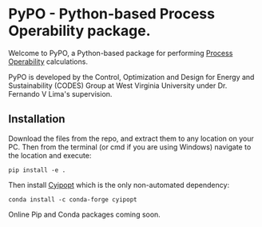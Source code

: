 # PyPO - Python-based Process Operability package.

Welcome to PyPO, a Python-based package for performing [Process Operability](https://www.sciencedirect.com/science/article/pii/S1474667017338028) calculations.

PyPO is developed by the Control, Optimization and Design for Energy and Sustainability (CODES) Group at West Virginia University under Dr. Fernando V Lima's supervision.


## Installation

Download the files from the repo, and extract them to any location on your PC. Then from the terminal (or cmd if you are using Windows) navigate to the location and execute:

```console
pip install -e . 
```

Then install [Cyipopt](https://github.com/mechmotum/cyipopt) which is the only non-automated dependency:

```console
conda install -c conda-forge cyipopt
```

Online Pip and Conda packages coming soon.



